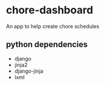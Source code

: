 # chore-dashboard
An app to help create chore schedules

## python dependencies
* django
* jinja2
* django-jinja
* lxml
